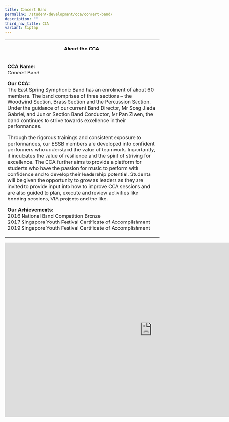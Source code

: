 ```yaml
---
title: Concert Band
permalink: /student-development/cca/concert-band/
description: ""
third_nav_title: CCA
variant: tiptap
---
```

<table>
<tbody>
<tr>
<td width="590">
<p style="text-align: center;"><strong>About the CCA&nbsp;</strong></p>
</td>
</tr>
<tr>
<td width="590">
<p><strong>CCA Name:<br></strong>Concert Band</p>
<p><strong>Our CCA:<br></strong>The East Spring Symphonic Band has an enrolment of about 60 members. The band comprises of three sections – the Woodwind Section, Brass Section and the Percussion Section. Under the guidance of our current Band Director, Mr Song Jiada Gabriel, and Junior Section Band Conductor, Mr Pan Ziwen, the band continues to strive towards excellence in their performances.&nbsp;</p>
<p>Through the rigorous trainings and consistent exposure to performances, our ESSB members are developed into confident performers who understand the value of teamwork. Importantly, it inculcates the value of resilience and the spirit of striving for excellence. The CCA further aims to provide a platform for students who have the passion for music to perform with confidence and to develop their leadership potential. Students will be given the opportunity to grow as leaders as they are invited to provide input into how to improve CCA sessions and are also guided to plan, execute and review activities like bonding sessions, VIA projects and the like.</p>
<p><strong>Our Achievements:<br></strong>2016 National Band Competition Bronze<br>2017 Singapore Youth Festival Certificate of Accomplishment<br>2019 Singapore Youth Festival Certificate of Accomplishment</p>
</td>
</tr>
</tbody>
</table>
<iframe src="https://docs.google.com/presentation/d/e/2PACX-1vTplviPXXRMS3Q8QY8S5VlUY2GO4rST8BAauF3gUJeNlrZCEQE-9dsDEp6sTS2mgCKqAjGw76nfIloN/embed?start=false&amp;loop=false&amp;delayms=10000" frameborder="0" width="960" height="569" allowfullscreen="true"></iframe>